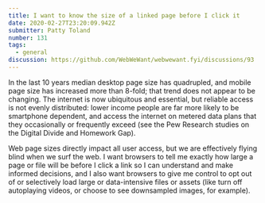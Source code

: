 ```yaml
---
title: I want to know the size of a linked page before I click it
date: 2020-02-27T23:20:09.942Z
submitter: Patty Toland
number: 131
tags:
  - general
discussion: https://github.com/WebWeWant/webwewant.fyi/discussions/93
---
```

In the last 10 years median desktop page size has quadrupled, and mobile page size has increased more than 8-fold; that trend does not appear to be changing.  The internet is now ubiquitous and essential, but reliable access is not evenly distributed: lower income people are far more likely to be smartphone dependent, and access the internet on metered data plans that they occasionally or frequently exceed (see the Pew Research studies on the Digital Divide and Homework Gap).  

Web page sizes directly impact all user access, but we are effectively flying blind when we surf the web. I want browsers to tell me exactly how large a page or file will be before I click a link so I can understand and make informed decisions, and I also want browsers to give me control to opt out of or selectively load large or data-intensive files or assets (like turn off autoplaying videos, or choose to see downsampled images, for example).
